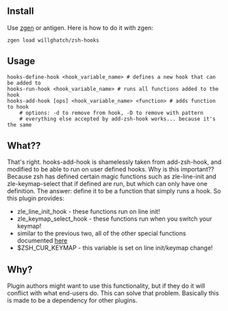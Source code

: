 Install
-------

Use [zgen](https://github.com/tarjoilija/zgen) or antigen.  Here is how to do it with zgen:

    zgen load willghatch/zsh-hooks

Usage
-----

    hooks-define-hook <hook_variable_name> # defines a new hook that can be added to
    hooks-run-hook <hook_variable_name> # runs all functions added to the hook
    hooks-add-hook [ops] <hook_variable_name> <function> # adds function to hook
        # options: -d to remove from hook, -D to remove with pattern
        # everything else accepted by add-zsh-hook works... because it's the same

What??
------

That's right.  hooks-add-hook is shamelessly taken from add-zsh-hook, and modified
to be able to run on user defined hooks.  Why is this important??  Because zsh has
defined certain magic functions such as zle-line-init and zle-keymap-select that
if defined are run, but which can only have one definition.  The answer: define it
to be a function that simply runs a hook.  So this plugin provides:

- zle_line_init_hook - these functions run on line init!
- zle_keymap_select_hook - these functions run when you switch your keymap!
- similar to the previous two, all of the other special functions documented [here](http://zsh.sourceforge.net/Doc/Release/Zsh-Line-Editor.html#Special-Widgets)
- $ZSH_CUR_KEYMAP - this variable is set on line init/keymap change!

Why?
----

Plugin authors might want to use this functionality, but if they do it will conflict
with what end-users do.  This can solve that problem.  Basically this is made to
be a dependency for other plugins.
